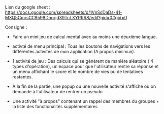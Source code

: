 Lien du google sheet :
https://docs.google.com/spreadsheets/d/1VnSdDaDs-41-MXQ5CmrsCC9598DhqrjdX9TnLXYRRR8/edit?gid=0#gid=0

Consigne :
- Faire un mini jeu de calcul mental avec au moins une deuxième langue.

- activté de menu principal : Tous les boutons de navigations vers les différentes activités de mon application (A propos minimun).

- 1 activité de jeu : Des calculs qui se générent de manière aléatoire ( 4 types d'opération), un espace pour que l'utilisateur rentre sa réponse et un menu affichant le score et le nombre de vies ou de tentatives restantes.

- À la fin de la partie, une popup ou une nouvelle activité s'affiche où on demande à l'utilisateur de rentrer un pseudo

- Une activité "à propos" contenant un rappel des membres du groupes + la liste des fonctionalités supplémentaires
